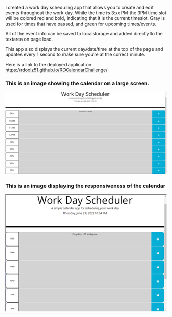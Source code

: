 I created a work day scheduling app that allows you to create and edit events throughout the work day. While the time is 3:xx PM the 3PM time slot will be colored red and bold, indicating that it is the current timeslot. Gray is used for times that have passed, and green for upcoming times/events. 

All of the event info can be saved to localstorage and added directly to the textarea on page load. 

This app also displays the current day/date/time at the top of the page and updates every 1 second to make sure you're at the correct minute.

Here is a link to the deployed application: 
https://rdoolz51.github.io/RDCalendarChallenge/
<h3> This is an image showing the calendar on a large screen. </h3>


<img src="./assets/images/calendarProject.jpg" />

<h3> This is an image displaying the responsiveness of the calendar </h3>
<img src="./assets/images/responsiveCalendar.jpg" />